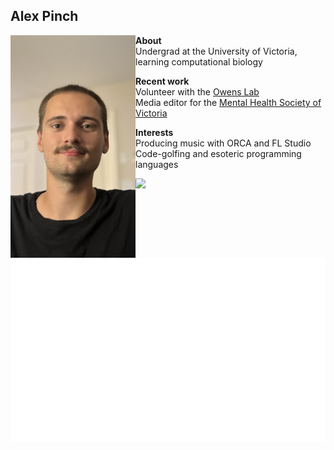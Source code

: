 ## Alex Pinch  
<img align="left" src="https://raw.githubusercontent.com/alexpinch/alexpinch.github.io/gh-pages/images/me_2.png" width=200/>  
  
**About**  
Undergrad at the University of Victoria, learning computational biology  
  
**Recent work**  
Volunteer with the [Owens Lab](https://owensgl.github.io/)   
Media editor for the [Mental Health Society of Victoria](https://www.mhsvictoria.org/)  
  
**Interests**    
Producing music with ORCA and FL Studio  
Code-golfing and esoteric programming languages  
  
<img align="left" src="https://ghchart.rshah.org/alexpinch"/>  
<img align="left" src="https://raw.githubusercontent.com/alexpinch/github-stats-transparent/output/generated/languages.svg"/>  
